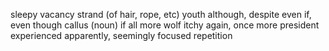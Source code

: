 sleepy
vacancy
strand (of hair, rope, etc)
youth
although, despite
even if, even though
callus (noun)
if
all
more
wolf
itchy
again, once more
president
experienced
apparently, seemingly
focused
repetition
